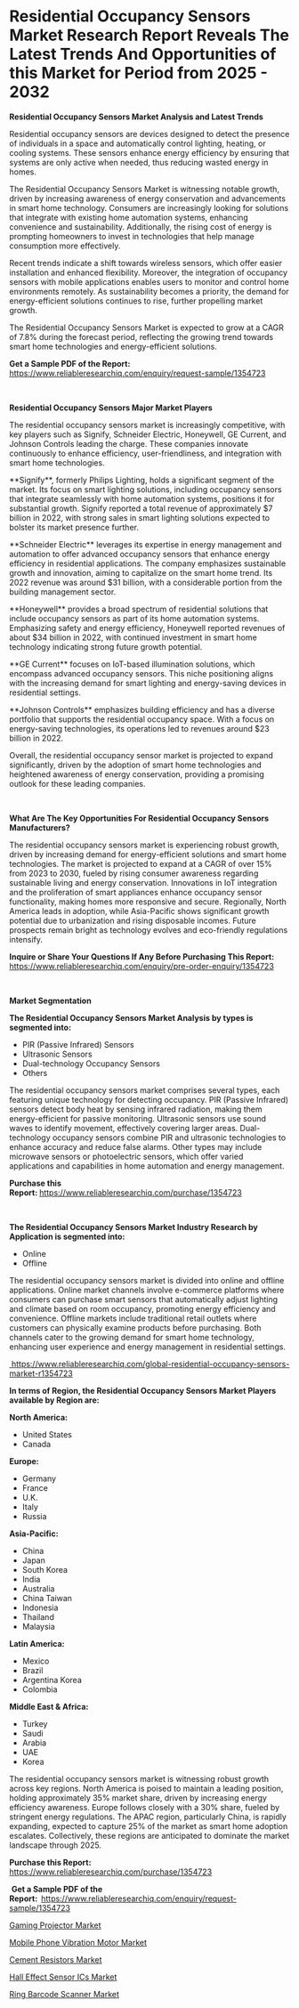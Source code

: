 <p><h1>Residential Occupancy Sensors Market Research Report Reveals The Latest Trends And Opportunities of this Market for Period from 2025 - 2032</h1></p><p><strong>Residential Occupancy Sensors Market Analysis and Latest Trends</strong></p>
<p><p>Residential occupancy sensors are devices designed to detect the presence of individuals in a space and automatically control lighting, heating, or cooling systems. These sensors enhance energy efficiency by ensuring that systems are only active when needed, thus reducing wasted energy in homes.</p><p>The Residential Occupancy Sensors Market is witnessing notable growth, driven by increasing awareness of energy conservation and advancements in smart home technology. Consumers are increasingly looking for solutions that integrate with existing home automation systems, enhancing convenience and sustainability. Additionally, the rising cost of energy is prompting homeowners to invest in technologies that help manage consumption more effectively.</p><p>Recent trends indicate a shift towards wireless sensors, which offer easier installation and enhanced flexibility. Moreover, the integration of occupancy sensors with mobile applications enables users to monitor and control home environments remotely. As sustainability becomes a priority, the demand for energy-efficient solutions continues to rise, further propelling market growth. </p><p>The Residential Occupancy Sensors Market is expected to grow at a CAGR of 7.8% during the forecast period, reflecting the growing trend towards smart home technologies and energy-efficient solutions.</p></p>
<p><strong>Get a Sample PDF of the Report:&nbsp;</strong> <a href="https://www.reliableresearchiq.com/enquiry/request-sample/1354723?utm_campaign=1117&utm_medium=2&utm_source=Github&utm_content=ia&utm_term=06042025&utm_id=residential-occupancy-sensors">https://www.reliableresearchiq.com/enquiry/request-sample/1354723</a></p>
<p>&nbsp;</p>
<p><strong>Residential Occupancy Sensors Major Market Players</strong></p>
<p><p>The residential occupancy sensors market is increasingly competitive, with key players such as Signify, Schneider Electric, Honeywell, GE Current, and Johnson Controls leading the charge. These companies innovate continuously to enhance efficiency, user-friendliness, and integration with smart home technologies.</p><p>**Signify**, formerly Philips Lighting, holds a significant segment of the market. Its focus on smart lighting solutions, including occupancy sensors that integrate seamlessly with home automation systems, positions it for substantial growth. Signify reported a total revenue of approximately $7 billion in 2022, with strong sales in smart lighting solutions expected to bolster its market presence further.</p><p>**Schneider Electric** leverages its expertise in energy management and automation to offer advanced occupancy sensors that enhance energy efficiency in residential applications. The company emphasizes sustainable growth and innovation, aiming to capitalize on the smart home trend. Its 2022 revenue was around $31 billion, with a considerable portion from the building management sector.</p><p>**Honeywell** provides a broad spectrum of residential solutions that include occupancy sensors as part of its home automation systems. Emphasizing safety and energy efficiency, Honeywell reported revenues of about $34 billion in 2022, with continued investment in smart home technology indicating strong future growth potential.</p><p>**GE Current** focuses on IoT-based illumination solutions, which encompass advanced occupancy sensors. This niche positioning aligns with the increasing demand for smart lighting and energy-saving devices in residential settings.</p><p>**Johnson Controls** emphasizes building efficiency and has a diverse portfolio that supports the residential occupancy space. With a focus on energy-saving technologies, its operations led to revenues around $23 billion in 2022.</p><p>Overall, the residential occupancy sensor market is projected to expand significantly, driven by the adoption of smart home technologies and heightened awareness of energy conservation, providing a promising outlook for these leading companies.</p></p>
<p>&nbsp;</p>
<p><strong>What Are The Key Opportunities For Residential Occupancy Sensors Manufacturers?</strong></p>
<p><p>The residential occupancy sensors market is experiencing robust growth, driven by increasing demand for energy-efficient solutions and smart home technologies. The market is projected to expand at a CAGR of over 15% from 2023 to 2030, fueled by rising consumer awareness regarding sustainable living and energy conservation. Innovations in IoT integration and the proliferation of smart appliances enhance occupancy sensor functionality, making homes more responsive and secure. Regionally, North America leads in adoption, while Asia-Pacific shows significant growth potential due to urbanization and rising disposable incomes. Future prospects remain bright as technology evolves and eco-friendly regulations intensify.</p></p>
<p><strong>Inquire or Share Your Questions If Any Before Purchasing This Report:</strong> <a href="https://www.reliableresearchiq.com/enquiry/pre-order-enquiry/1354723?utm_campaign=1117&utm_medium=2&utm_source=Github&utm_content=ia&utm_term=06042025&utm_id=residential-occupancy-sensors">https://www.reliableresearchiq.com/enquiry/pre-order-enquiry/1354723</a></p>
<p>&nbsp;</p>
<p><strong>Market Segmentation</strong></p>
<p><strong>The Residential Occupancy Sensors Market Analysis by types is segmented into:</strong></p>
<p><ul><li>PIR (Passive Infrared) Sensors</li><li>Ultrasonic Sensors</li><li>Dual-technology Occupancy Sensors</li><li>Others</li></ul></p>
<p><p>The residential occupancy sensors market comprises several types, each featuring unique technology for detecting occupancy. PIR (Passive Infrared) sensors detect body heat by sensing infrared radiation, making them energy-efficient for passive monitoring. Ultrasonic sensors use sound waves to identify movement, effectively covering larger areas. Dual-technology occupancy sensors combine PIR and ultrasonic technologies to enhance accuracy and reduce false alarms. Other types may include microwave sensors or photoelectric sensors, which offer varied applications and capabilities in home automation and energy management.</p></p>
<p><strong>Purchase this Report:&nbsp;</strong><a href="https://www.reliableresearchiq.com/purchase/1354723?utm_campaign=1117&utm_medium=2&utm_source=Github&utm_content=ia&utm_term=06042025&utm_id=residential-occupancy-sensors">https://www.reliableresearchiq.com/purchase/1354723</a></p>
<p>&nbsp;</p>
<p><strong>The Residential Occupancy Sensors Market Industry Research by Application is segmented into:</strong></p>
<p><ul><li>Online</li><li>Offline</li></ul></p>
<p><p>The residential occupancy sensors market is divided into online and offline applications. Online market channels involve e-commerce platforms where consumers can purchase smart sensors that automatically adjust lighting and climate based on room occupancy, promoting energy efficiency and convenience. Offline markets include traditional retail outlets where customers can physically examine products before purchasing. Both channels cater to the growing demand for smart home technology, enhancing user experience and energy management in residential settings.</p></p>
<p><a href="https://www.reliableresearchiq.com/global-residential-occupancy-sensors-market-r1354723?utm_campaign=1117&utm_medium=2&utm_source=Github&utm_content=ia&utm_term=06042025&utm_id=residential-occupancy-sensors">&nbsp;https://www.reliableresearchiq.com/global-residential-occupancy-sensors-market-r1354723</a></p>
<p><strong>In terms of Region, the Residential Occupancy Sensors Market Players available by Region are:</strong></p>
<p>
    <p> <strong> North America: </strong>
        <ul>
            <li>United States</li>
            <li>Canada</li>
        </ul>
        </p> 
    <p> <strong> Europe: </strong>
        <ul>
            <li>Germany</li>
            <li>France</li>
            <li>U.K.</li>
            <li>Italy</li>
            <li>Russia</li>
        </ul>
        </p> 
    <p> <strong> Asia-Pacific: </strong>
        <ul>
            <li>China</li>
            <li>Japan</li>
            <li>South Korea</li>
            <li>India</li>
            <li>Australia</li>
            <li>China Taiwan</li>
            <li>Indonesia</li>
            <li>Thailand</li>
            <li>Malaysia</li>
        </ul>
        </p> 
    <p> <strong> Latin America: </strong>
        <ul>
            <li>Mexico</li>
            <li>Brazil</li>
            <li>Argentina Korea</li>
            <li>Colombia</li>
        </ul>
        </p> 
    <p> <strong> Middle East & Africa: </strong>
        <ul>
            <li>Turkey</li>
            <li>Saudi</li>
            <li>Arabia</li>
            <li>UAE</li>
            <li>Korea</li>
        </ul>
    </p>
    </p>
<p><p>The residential occupancy sensors market is witnessing robust growth across key regions. North America is poised to maintain a leading position, holding approximately 35% market share, driven by increasing energy efficiency awareness. Europe follows closely with a 30% share, fueled by stringent energy regulations. The APAC region, particularly China, is rapidly expanding, expected to capture 25% of the market as smart home adoption escalates. Collectively, these regions are anticipated to dominate the market landscape through 2025.</p></p>
<p><strong>Purchase this Report: </strong><a href="https://www.reliableresearchiq.com/purchase/1354723?utm_campaign=1117&utm_medium=2&utm_source=Github&utm_content=ia&utm_term=06042025&utm_id=residential-occupancy-sensors">https://www.reliableresearchiq.com/purchase/1354723</a></p>
<p>&nbsp;<strong>Get a Sample PDF of the Report:&nbsp;&nbsp;</strong><a href="https://www.reliableresearchiq.com/enquiry/request-sample/1354723?utm_campaign=1117&utm_medium=2&utm_source=Github&utm_content=ia&utm_term=06042025&utm_id=residential-occupancy-sensors">https://www.reliableresearchiq.com/enquiry/request-sample/1354723</a></p>
<p><strong></strong></p>
<p><p><a href="https://github.com/madethkijori/Market-Research-Report-List-1/blob/main/gaming-projector-market.md?utm_campaign=1117&utm_medium=2&utm_source=Github&utm_content=ia&utm_term=06042025&utm_id=residential-occupancy-sensors">Gaming Projector Market</a></p><p><a href="https://github.com/busamoleankk/Market-Research-Report-List-1/blob/main/mobile-phone-vibration-motor-market.md?utm_campaign=1117&utm_medium=2&utm_source=Github&utm_content=ia&utm_term=06042025&utm_id=residential-occupancy-sensors">Mobile Phone Vibration Motor Market</a></p><p><a href="https://github.com/yodhafirorae/Market-Research-Report-List-1/blob/main/cement-resistors-market.md?utm_campaign=1117&utm_medium=2&utm_source=Github&utm_content=ia&utm_term=06042025&utm_id=residential-occupancy-sensors">Cement Resistors Market</a></p><p><a href="https://github.com/cayposshefin/Market-Research-Report-List-1/blob/main/hall-effect-sensor-ics-market.md?utm_campaign=1117&utm_medium=2&utm_source=Github&utm_content=ia&utm_term=06042025&utm_id=residential-occupancy-sensors">Hall Effect Sensor ICs Market</a></p><p><a href="https://github.com/kanetaerkid/Market-Research-Report-List-1/blob/main/ring-barcode-scanner-market.md?utm_campaign=1117&utm_medium=2&utm_source=Github&utm_content=ia&utm_term=06042025&utm_id=residential-occupancy-sensors">Ring Barcode Scanner Market</a></p></p>